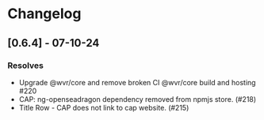 # Changelog

## [0.6.4] - 07-10-24
### Resolves

- Upgrade @wvr/core and remove broken CI @wvr/core build and hosting #220
- CAP: ng-openseadragon dependency removed from npmjs store. (#218)
- Title Row - CAP does not link to cap website. (#215)
